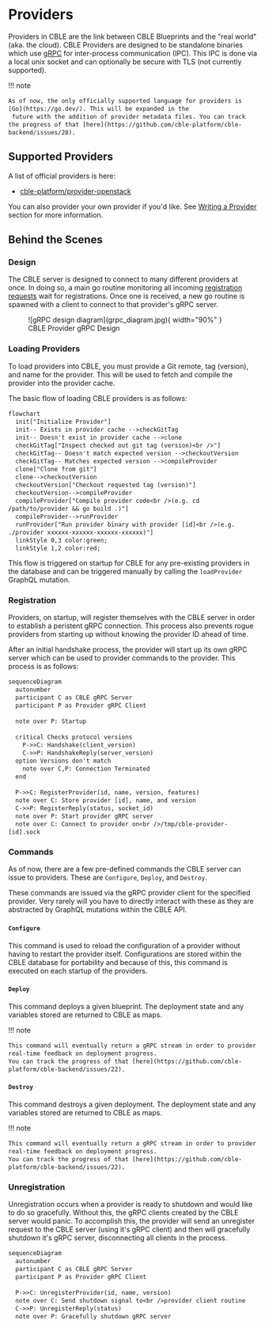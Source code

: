 # Providers

Providers in CBLE are the link between CBLE Blueprints and the "real world" (aka. the cloud). CBLE Providers are designed
to be standalone binaries which use [gRPC](https://grpc.io/) for inter-process communication (IPC). This IPC is done via
a local unix socket and can optionally be secure with TLS (not currently supported).

!!! note

    As of now, the only officially supported language for providers is [Go](https://go.dev/). This will be expanded in the
     future with the addition of provider metadata files. You can track the progress of that [here](https://github.com/cble-platform/cble-backend/issues/28).

## Supported Providers

A list of official providers is here:

- [cble-platform/provider-openstack](https://github.com/cble-platform/provider-openstack)

You can also provider your own provider if you'd like. See [Writing a Provider](./writing-a-provider.md) section for more
information.

## Behind the Scenes

### Design

The CBLE server is designed to connect to many different providers at once. In doing so, a main go routine monitoring all
incoming [registration requests](#registration) wait for registrations. Once one is received, a new go routine is spawned
with a client to connect to that provider's gRPC server.

<figure markdown>
  ![gRPC design diagram](grpc_diagram.jpg){ width="90%" }
  <figcaption>CBLE Provider gRPC Design</figcaption>
</figure>

### Loading Providers

To load providers into CBLE, you must provide a Git remote, tag (version), and name for the provider. This will be used
to fetch and compile the provider into the provider cache.

The basic flow of loading CBLE providers is as follows:

```mermaid
flowchart
  init["Initialize Provider"]
  init-- Exists in provider cache -->checkGitTag
  init-- Doesn't exist in provider cache -->clone
  checkGitTag["Inspect checked out git tag (version)<br />"]
  checkGitTag-- Doesn't match expected version -->checkoutVersion
  checkGitTag-- Matches expected version -->compileProvider
  clone["Clone from git"]
  clone-->checkoutVersion
  checkoutVersion["Checkout requested tag (version)"]
  checkoutVersion-->compileProvider
  compileProvider["Compile provider code<br />(e.g. cd /path/to/provider && go build .)"]
  compileProvider-->runProvider
  runProvider["Run provider binary with provider [id]<br />(e.g. ./provider xxxxxx-xxxxxx-xxxxxx-xxxxxx)"]
  linkStyle 0,3 color:green;
  linkStyle 1,2 color:red;
```

This flow is triggered on startup for CBLE for any pre-existing providers in the database and can be triggered manually
by calling the `loadProvider` GraphQL mutation.

### Registration

Providers, on startup, will register themselves with the CBLE server in order to establish a peristent gRPC connection.
This process also prevents rogue providers from starting up without knowing the provider ID ahead of time.

After an initial handshake process, the provider will start up its own gRPC server which can be used to provider commands
to the provider. This process is as follows:

```mermaid
sequenceDiagram
  autonumber
  participant C as CBLE gRPC Server
  participant P as Provider gRPC Client

  note over P: Startup

  critical Checks protocol versions
    P->>C: Handshake(client_version)
    C->>P: HandshakeReply(server_version)
  option Versions don't match
    note over C,P: Connection Terminated
  end

  P->>C: RegisterProvider(id, name, version, features)
  note over C: Store provider [id], name, and version
  C->>P: RegisterReply(status, socket_id)
  note over P: Start provider gRPC server
  note over C: Connect to provider on<br />/tmp/cble-provider-[id].sock
```

### Commands

As of now, there are a few pre-defined commands the CBLE server can issue to providers. These are `Configure`, `Deploy`,
and `Destroy`.

These commands are issued via the gRPC provider client for the specified provider. Very rarely will you have to directly
interact with these as they are abstracted by GraphQL mutations within the CBLE API.

#### `Configure`

This command is used to reload the configuration of a provider without having to restart the provider itself.
Configurations are stored within the CBLE database for portability and because of this, this command is executed on each
startup of the providers.

#### `Deploy`

This command deploys a given blueprint. The deployment state and any variables stored are returned to CBLE as maps.

!!! note

    This command will eventually return a gRPC stream in order to provider real-time feedback on deployment progress.
    You can track the progress of that [here](https://github.com/cble-platform/cble-backend/issues/22).

#### `Destroy`

This command destroys a given deployment. The deployment state and any variables stored are returned to CBLE as maps.

!!! note

    This command will eventually return a gRPC stream in order to provider real-time feedback on deployment progress.
    You can track the progress of that [here](https://github.com/cble-platform/cble-backend/issues/22).

### Unregistration

Unregistration occurs when a provider is ready to shutdown and would like to do so gracefully. Without this, the gRPC
clients created by the CBLE server would panic. To accomplish this, the provider will send an unregister request to the
CBLE server (using it's gRPC client) and then will gracefully shutdown it's gRPC server, disconnecting all clients in
the process.

```mermaid
sequenceDiagram
  autonumber
  participant C as CBLE gRPC Server
  participant P as Provider gRPC Client

  P->>C: UnregisterProvider(id, name, version)
  note over C: Send shutdown signal to<br />provider client routine
  C->>P: UnregisterReply(status)
  note over P: Gracefully shutdown gRPC server
```
